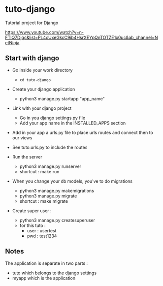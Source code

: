 # tuto-django
Tutorial project for Django

https://www.youtube.com/watch?v=n-FTlQ7Djqc&list=PL4cUxeGkcC9ib4HsrXEYpQnTOTZE1x0uc&ab_channel=NetNinja

## Start with django

- Go inside your work directory 
    - `cd tuto-django`

- Create your django application
    - python3 manage.py startapp "app_name"

- Link with your django project
    - Go in you django settings.py file 
    - Add your app name in the INSTALLED_APPS section

- Add in your app a urls.py file to place urls routes and connect then to our views

- See tuto.urls.py to include the routes

- Run the server
    - python3 manage.py runserver 
    - shortcut : make run

- When you change your db models, you've to do migrations 
	- python3 manage.py makemigrations 
    - python3 manage.py migrate
    - shortcut : make migrate

- Create super user :
    - python3 manage.py createsuperuser
    - for this tuto :
        - user : usertest
        - pwd : test1234

## Notes

The application is separate in two parts :
- tuto which belongs to the django settings
- myapp which is the application
